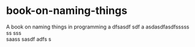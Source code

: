 # book-on-naming-things
A book on naming things in programming
a
dfsasdf  sdf
a asdasdfasdfsssss ss
sss   
  saass
sasdf
adfs
s
